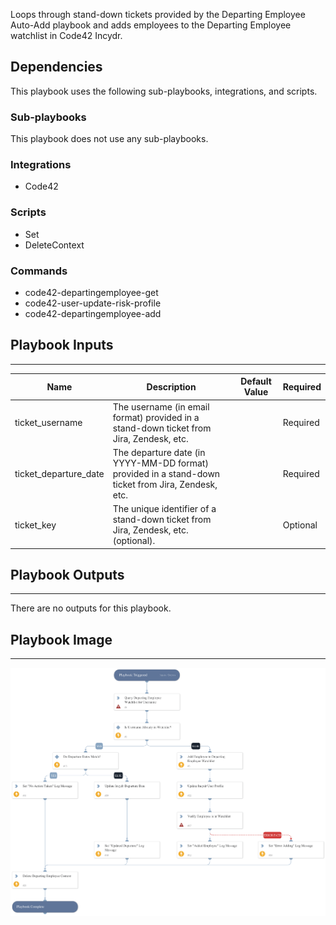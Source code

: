 Loops through stand-down tickets provided by the Departing Employee Auto-Add playbook and adds employees to the Departing Employee watchlist in Code42 Incydr.

## Dependencies

This playbook uses the following sub-playbooks, integrations, and scripts.

### Sub-playbooks

This playbook does not use any sub-playbooks.

### Integrations

* Code42

### Scripts

* Set
* DeleteContext

### Commands

* code42-departingemployee-get
* code42-user-update-risk-profile
* code42-departingemployee-add

## Playbook Inputs

---

| **Name** | **Description** | **Default Value** | **Required** |
| --- | --- | --- | --- |
| ticket_username | The username \(in email format\) provided in a stand-down ticket from Jira, Zendesk, etc. |  | Required |
| ticket_departure_date | The departure date \(in YYYY-MM-DD format\) provided in a stand-down ticket from Jira, Zendesk, etc. |  | Required |
| ticket_key | The unique identifier of a stand-down ticket from Jira, Zendesk, etc. \(optional\). |  | Optional |

## Playbook Outputs

---
There are no outputs for this playbook.

## Playbook Image

---

![Add Employees to Departing Employee Watchlist](../doc_files/Add_Employees_to_Departing_Employee_Watchlist.png)
